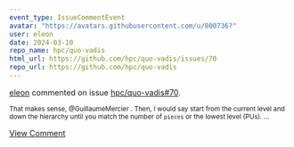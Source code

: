 ```yaml
---
event_type: IssueCommentEvent
avatar: "https://avatars.githubusercontent.com/u/800736?"
user: eleon
date: 2024-03-10
repo_name: hpc/quo-vadis
html_url: https://github.com/hpc/quo-vadis/issues/70
repo_url: https://github.com/hpc/quo-vadis
---
```


<a href='https://github.com/eleon' target='_blank'>eleon</a> commented on issue <a href='https://github.com/hpc/quo-vadis/issues/70' target='_blank'>hpc/quo-vadis#70</a>.

<small>That makes sense, @GuillaumeMercier . Then, I would say start from the current level and down the hierarchy until you match the number of `pieces` or the lowest level (PUs). ...</small>

<a href='https://github.com/hpc/quo-vadis/issues/70' target='_blank'>View Comment</a>